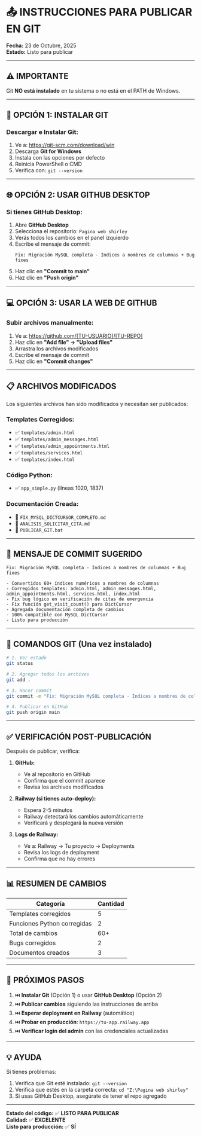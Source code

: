 # 📤 INSTRUCCIONES PARA PUBLICAR EN GIT

**Fecha:** 23 de Octubre, 2025  
**Estado:** Listo para publicar

---

## ⚠️ IMPORTANTE

Git **NO está instalado** en tu sistema o no está en el PATH de Windows.

---

## 🔧 OPCIÓN 1: INSTALAR GIT

### Descargar e Instalar Git:
1. Ve a: https://git-scm.com/download/win
2. Descarga **Git for Windows**
3. Instala con las opciones por defecto
4. Reinicia PowerShell o CMD
5. Verifica con: `git --version`

---

## 🌐 OPCIÓN 2: USAR GITHUB DESKTOP

### Si tienes GitHub Desktop:
1. Abre **GitHub Desktop**
2. Selecciona el repositorio: `Pagina web shirley`
3. Verás todos los cambios en el panel izquierdo
4. Escribe el mensaje de commit:
   ```
   Fix: Migración MySQL completa - Índices a nombres de columnas + Bug fixes
   ```
5. Haz clic en **"Commit to main"**
6. Haz clic en **"Push origin"**

---

## 💻 OPCIÓN 3: USAR LA WEB DE GITHUB

### Subir archivos manualmente:
1. Ve a: https://github.com/[TU-USUARIO]/[TU-REPO]
2. Haz clic en **"Add file" → "Upload files"**
3. Arrastra los archivos modificados
4. Escribe el mensaje de commit
5. Haz clic en **"Commit changes"**

---

## 📋 ARCHIVOS MODIFICADOS

Los siguientes archivos han sido modificados y necesitan ser publicados:

### **Templates Corregidos:**
- ✅ `templates/admin.html`
- ✅ `templates/admin_messages.html`
- ✅ `templates/admin_appointments.html`
- ✅ `templates/services.html`
- ✅ `templates/index.html`

### **Código Python:**
- ✅ `app_simple.py` (líneas 1020, 1837)

### **Documentación Creada:**
- 📄 `FIX_MYSQL_DICTCURSOR_COMPLETO.md`
- 📄 `ANALISIS_SOLICITAR_CITA.md`
- 📄 `PUBLICAR_GIT.bat`

---

## 📝 MENSAJE DE COMMIT SUGERIDO

```
Fix: Migración MySQL completa - Índices a nombres de columnas + Bug fixes

- Convertidos 60+ índices numéricos a nombres de columnas
- Corregidos templates: admin.html, admin_messages.html, admin_appointments.html, services.html, index.html
- Fix bug lógico en verificación de citas de emergencia
- Fix función get_visit_count() para DictCursor
- Agregada documentación completa de cambios
- 100% compatible con MySQL DictCursor
- Listo para producción
```

---

## 🚀 COMANDOS GIT (Una vez instalado)

```bash
# 1. Ver estado
git status

# 2. Agregar todos los archivos
git add .

# 3. Hacer commit
git commit -m "Fix: Migración MySQL completa - Índices a nombres de columnas + Bug fixes"

# 4. Publicar en GitHub
git push origin main
```

---

## ✅ VERIFICACIÓN POST-PUBLICACIÓN

Después de publicar, verifica:

1. **GitHub:**
   - Ve al repositorio en GitHub
   - Confirma que el commit aparece
   - Revisa los archivos modificados

2. **Railway (si tienes auto-deploy):**
   - Espera 2-5 minutos
   - Railway detectará los cambios automáticamente
   - Verificará y desplegará la nueva versión

3. **Logs de Railway:**
   - Ve a: Railway → Tu proyecto → Deployments
   - Revisa los logs de deployment
   - Confirma que no hay errores

---

## 📊 RESUMEN DE CAMBIOS

| Categoría | Cantidad |
|-----------|----------|
| Templates corregidos | 5 |
| Funciones Python corregidas | 2 |
| Total de cambios | 60+ |
| Bugs corregidos | 2 |
| Documentos creados | 3 |

---

## 🎯 PRÓXIMOS PASOS

1. ⏭️ **Instalar Git** (Opción 1) o usar **GitHub Desktop** (Opción 2)
2. ⏭️ **Publicar cambios** siguiendo las instrucciones de arriba
3. ⏭️ **Esperar deployment en Railway** (automático)
4. ⏭️ **Probar en producción**: `https://tu-app.railway.app`
5. ⏭️ **Verificar login del admin** con las credenciales actualizadas

---

## 💡 AYUDA

Si tienes problemas:
1. Verifica que Git esté instalado: `git --version`
2. Verifica que estés en la carpeta correcta: `cd "Z:\Pagina web shirley"`
3. Si usas GitHub Desktop, asegúrate de tener el repo agregado

---

**Estado del código:** ✅ **LISTO PARA PUBLICAR**  
**Calidad:** ✅ **EXCELENTE**  
**Listo para producción:** ✅ **SÍ**





